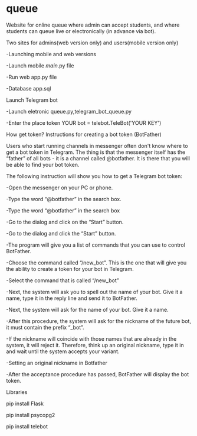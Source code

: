 # queue

Website for online queue where admin can accept students, and where students can queue live or electronically (in advance via bot).

Two sites for admins(web version only) and users(mobile version only)

-Launching mobile and web versions

-Launch mobile _main_.py file

-Run web app.py file

-Database app.sql

Launch Telegram bot

-Launch eletronic queue.py,telegram_bot_queue.py

-Enter the place token YOUR bot = telebot.TeleBot('YOUR KEY')

How get token?
Instructions for creating a bot token (BotFather)

Users who start running channels in messenger often don't know where to get a bot token in Telegram. The thing is that the messenger itself has the “father” of all bots - it is a channel called @botfather. It is there that you will be able to find your bot token. 

The following instruction will show you how to get a Telegram bot token:

-Open the messenger on your PC or phone.

-Type the word “@botfather” in the search box.

-Type the word “@botfather” in the search box

-Go to the dialog and click on the “Start” button.

-Go to the dialog and click the “Start” button.

-The program will give you a list of commands that you can use to control BotFather.

-Choose the command called “/new_bot”. This is the one that will give you the ability to create a token for your bot in Telegram.

-Select the command that is called “/new_bot”

-Next, the system will ask you to spell out the name of your bot. Give it a name, type it in the reply line and send it to BotFather.

-Next, the system will ask for the name of your bot. Give it a name.

-After this procedure, the system will ask for the nickname of the future bot, it must contain the prefix “_bot”.

-If the nickname will coincide with those names that are already in the system, it will reject it. Therefore, think up an original nickname, type it in and wait until the system accepts your variant.

-Setting an original nickname in Botfather

-After the acceptance procedure has passed, BotFather will display the bot token.


Libraries

pip install Flask

pip install psycopg2

pip install telebot
